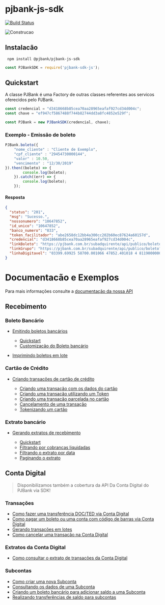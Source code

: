 # pjbank-js-sdk

[![Build Status](https://travis-ci.org/pjbank/pjbank-js-sdk.svg?branch=master)](http://travis-ci.org/pjbank/pjbank-js-sdk)

![Construcao](https://openclipart.org/image/2400px/svg_to_png/231626/underconstruction.png)

## Instalacão

```
 npm install @pjbank/pjbank-js-sdk
```

```javascript
const PJBankSDK = require('pjbank-sdk-js');
```

## Quickstart

A classe PJBank é uma Factory de outras classes referentes aos servicos oferecidos pelo PJBank.

```javascript
const credencial = "d3418668b85cea70aa28965eafaf927cd34d004c";
const chave = "ef947cf5867488f744b82744dd3a8fc4852e529f";

const PJBank = new PJBankSDK(credencial, chave);
```

### Exemplo - Emissão de boleto

```javascript
PJBank.boleto({
    "nome_cliente" : "Cliente de Exemplo",
    "cpf_cliente" : "29454730000144",
    "valor" : 10.50,
    "vencimento" : "12/30/2019"
}).then((boleto) => {
        console.log(boleto);
    }).catch((err) => {
        console.log(boleto);
    });

```

#### Resposta 

```json
{ 
  "status": "201",
  "msg": "Sucesso.",
  "nossonumero": "10647852",
  "id_unico": "10647852",
  "banco_numero": "033",
  "token_facilitador": "abe2658dc12bb4a300cc202b60ec87624a60157d",
  "credencial": "d3418668b85cea70aa28965eafaf927cd34d004c",
  "linkBoleto": "https://pjbank.com.br/subadquirente/api/publico/boleto?i=ac0e56cb6327716148026058dbd766405a956b81",
  "linkGrupo": "https://pjbank.com.br/subadquirente/api/publico/boleto?g=cea7286b0db4f1f950ed9725bcfad201f7e60e87",
  "linhaDigitavel": "03399.69925 58700.001066 47852.401018 4 81190000005050" 
}
```

# Documentacão e Exemplos

Para mais informações consulte a [documentação da nossa API](http://docs.pjbank.com.br)

## Recebimento

### Boleto Bancário 

* [Emitindo boletos bancários](docs/Recebimento/EmitirBoletoBancario.md) 

    * [Quickstart](docs/Recebimento/EmitirBoletoBancario.md#Quickstart-com-o-Boleto-bancário)
    * [Customizacão do Boleto bancário](docs/Recebimento/EmitirBoletoBancario.md#Customizacao-do-Boleto-bancário)

* [Imprimindo boletos em lote](docs/Recebimento/ImpressaoBoletosEmLote.md)


### Cartão de Crédito 

* [Criando transacões de cartão de crédito](docs/Recebimento/TransacaoDeCartao.md) 

    * [Criando uma transação com os dados do cartão](docs/Recebimento/TransacaoDeCartao.md#quickstart-rapido)
    * [Criando uma transação utilizando um Token](docs/Recebimento/TransacaoDeCartao.md#gerando-uma-transacao-utilizando-um-token)
    
    * [Criando uma transacão parcelada no cartão](docs/Recebimento/TransacaoDeCartao.md#gerando-uma-transação-parcelada-no-cartão)
    * [Cancelamento de uma transação](docs/Recebimento/TransacaoDeCartao.md#cancelamento-de-uma-transacao)
    * [Tokenizando um cartão](docs/Recebimento/TransacaoDeCartao.md#tokenizando-um-cartao-de-credito)


### Extrato bancário

* [Gerando extratos de recebimento](docs/Recebimento/ExtratoBancario.md)

    * [Quickstart](docs/Recebimento/ExtratoBancario.md#quickstart-do-extrato)
    * [Filtrando por cobrancas liquidadas](docs/Recebimento/ExtratoBancario.md#filtrando-somente-por-cobrancas-liquidadas-no-extrato)
    * [Filtrando o extrato por data](docs/Recebimento/ExtratoBancario.md#filtrando-o-extrato-por-data)
    * [Paginando o extrato](docs/Recebimento/ExtratoBancario.md#paginando-o-extrato)
## Conta Digital 

> Disponibilizamos também a cobertura da API Da Conta Digital do PJBank via SDK! 

### Transações 

* [Como fazer uma transferência DOC/TED via Conta Digital](docs/ContaDigital/Transacoes.md#Gerando-uma-transacao-via-DOC/TED)
* [Como pagar um boleto ou uma conta com código de barras via Conta Digital](docs/ContaDigital/Transacoes.md#Pagando-uma-despesa-de-Linha-Digitavel)
* [Gerando transacões em lotes](docs/ContaDigital/Transacoes.md#Gerando-transacoes-em-lotes)
* [Como cancelar uma transacão na Conta Digital](docs/ContaDigital/Transacoes.md#Cancelando-transacoes-na-Conta-Digital)

### Extratos da Conta Digital

* [Como consultar o extrato de transacões da Conta Digital](docs/ContaDigital/Transacoes.md#Gerando-um-extrato-de-transacoes)

### Subcontas

* [Como criar uma nova Subconta](docs/ContaDigital/Subcontas.md#Criando-uma-Subconta)
* [Consultando os dados de uma Subconta](docs/ContaDigital/Subcontas.md#Consultando-os-dados-de-uma-Subconta)
* [Criando um boleto bancário para adicionar saldo a uma Subconta](docs/ContaDigital/Subcontas.md#Criando-um-boleto-bancario-para-adicionar-saldo-a-uma-subconta)
* [Realizando transferências de saldo para subcontas](docs/ContaDigital/Subcontas.md#Realizando-uma-transferência-de-saldo-para-uma-Subconta)